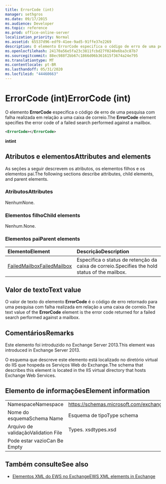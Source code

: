 ```yaml
---
title: ErrorCode (int)
manager: sethgros
ms.date: 09/17/2015
ms.audience: Developer
ms.topic: reference
ms.prod: office-online-server
localization_priority: Normal
ms.assetid: 65537d96-edf9-41ee-9ad5-91ffe37e2269
description: O elemento ErrorCode especifica o código de erro de uma pesquisa com falha realizada em relação a uma caixa de correio.
ms.openlocfilehash: 24170a56e5fa23c3811fcbd27f0240e6ba3c87b7
ms.sourcegitcommit: 88ec988f2bb67c1866d06b361615f3674a24e795
ms.translationtype: MT
ms.contentlocale: pt-BR
ms.lasthandoff: 05/31/2020
ms.locfileid: "44460663"
---
```

# <a name="errorcode-int"></a><span data-ttu-id="363e8-103">ErrorCode (int)</span><span class="sxs-lookup"><span data-stu-id="363e8-103">ErrorCode (int)</span></span>

<span data-ttu-id="363e8-104">O elemento **ErrorCode** especifica o código de erro de uma pesquisa com falha realizada em relação a uma caixa de correio.</span><span class="sxs-lookup"><span data-stu-id="363e8-104">The **ErrorCode** element specifies the error code of a failed search performed against a mailbox.</span></span> 
  
```XML
<ErrorCode></ErrorCode>
```

 <span data-ttu-id="363e8-105">**int**</span><span class="sxs-lookup"><span data-stu-id="363e8-105">**int**</span></span>
## <a name="attributes-and-elements"></a><span data-ttu-id="363e8-106">Atributos e elementos</span><span class="sxs-lookup"><span data-stu-id="363e8-106">Attributes and elements</span></span>

<span data-ttu-id="363e8-107">As seções a seguir descrevem os atributos, os elementos filhos e os elementos pai.</span><span class="sxs-lookup"><span data-stu-id="363e8-107">The following sections describe attributes, child elements, and parent elements.</span></span>
  
### <a name="attributes"></a><span data-ttu-id="363e8-108">Atributos</span><span class="sxs-lookup"><span data-stu-id="363e8-108">Attributes</span></span>

<span data-ttu-id="363e8-109">Nenhum</span><span class="sxs-lookup"><span data-stu-id="363e8-109">None.</span></span>
  
### <a name="child-elements"></a><span data-ttu-id="363e8-110">Elementos filho</span><span class="sxs-lookup"><span data-stu-id="363e8-110">Child elements</span></span>

<span data-ttu-id="363e8-111">Nenhum.</span><span class="sxs-lookup"><span data-stu-id="363e8-111">None.</span></span>
  
### <a name="parent-elements"></a><span data-ttu-id="363e8-112">Elementos pai</span><span class="sxs-lookup"><span data-stu-id="363e8-112">Parent elements</span></span>

|<span data-ttu-id="363e8-113">**Elemento**</span><span class="sxs-lookup"><span data-stu-id="363e8-113">**Element**</span></span>|<span data-ttu-id="363e8-114">**Descrição**</span><span class="sxs-lookup"><span data-stu-id="363e8-114">**Description**</span></span>|
|:-----|:-----|
|[<span data-ttu-id="363e8-115">FailedMailbox</span><span class="sxs-lookup"><span data-stu-id="363e8-115">FailedMailbox</span></span>](failedmailbox.md) <br/> |<span data-ttu-id="363e8-116">Especifica o status de retenção da caixa de correio.</span><span class="sxs-lookup"><span data-stu-id="363e8-116">Specifies the hold status of the mailbox.</span></span>  <br/> |
   
## <a name="text-value"></a><span data-ttu-id="363e8-117">Valor de texto</span><span class="sxs-lookup"><span data-stu-id="363e8-117">Text value</span></span>

<span data-ttu-id="363e8-118">O valor de texto do elemento **ErrorCode** é o código de erro retornado para uma pesquisa com falha realizada em relação a uma caixa de correio.</span><span class="sxs-lookup"><span data-stu-id="363e8-118">The text value of the **ErrorCode** element is the error code returned for a failed search performed against a mailbox.</span></span> 
  
## <a name="remarks"></a><span data-ttu-id="363e8-119">Comentários</span><span class="sxs-lookup"><span data-stu-id="363e8-119">Remarks</span></span>

<span data-ttu-id="363e8-120">Este elemento foi introduzido no Exchange Server 2013.</span><span class="sxs-lookup"><span data-stu-id="363e8-120">This element was introduced in Exchange Server 2013.</span></span>
  
<span data-ttu-id="363e8-121">O esquema que descreve este elemento está localizado no diretório virtual do IIS que hospeda os Serviços Web do Exchange.</span><span class="sxs-lookup"><span data-stu-id="363e8-121">The schema that describes this element is located in the IIS virtual directory that hosts Exchange Web Services.</span></span>
  
## <a name="element-information"></a><span data-ttu-id="363e8-122">Elemento de informações</span><span class="sxs-lookup"><span data-stu-id="363e8-122">Element information</span></span>

|||
|:-----|:-----|
|<span data-ttu-id="363e8-123">Namespace</span><span class="sxs-lookup"><span data-stu-id="363e8-123">Namespace</span></span>  <br/> |https://schemas.microsoft.com/exchange/services/2006/types  <br/> |
|<span data-ttu-id="363e8-124">Nome do esquema</span><span class="sxs-lookup"><span data-stu-id="363e8-124">Schema Name</span></span>  <br/> |<span data-ttu-id="363e8-125">Esquema de tipo</span><span class="sxs-lookup"><span data-stu-id="363e8-125">Type schema</span></span>  <br/> |
|<span data-ttu-id="363e8-126">Arquivo de validação</span><span class="sxs-lookup"><span data-stu-id="363e8-126">Validation File</span></span>  <br/> |<span data-ttu-id="363e8-127">Types. xsd</span><span class="sxs-lookup"><span data-stu-id="363e8-127">types.xsd</span></span>  <br/> |
|<span data-ttu-id="363e8-128">Pode estar vazio</span><span class="sxs-lookup"><span data-stu-id="363e8-128">Can Be Empty</span></span>  <br/> ||
   
## <a name="see-also"></a><span data-ttu-id="363e8-129">Também consulte</span><span class="sxs-lookup"><span data-stu-id="363e8-129">See also</span></span>



- [<span data-ttu-id="363e8-130">Elementos XML do EWS no Exchange</span><span class="sxs-lookup"><span data-stu-id="363e8-130">EWS XML elements in Exchange</span></span>](ews-xml-elements-in-exchange.md)

